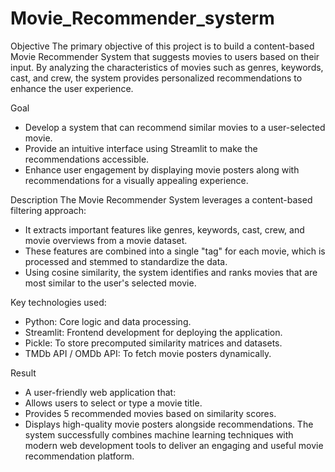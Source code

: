 # Movie_Recommender_systerm

Objective
The primary objective of this project is to build a content-based Movie Recommender System that suggests movies to users based on their input. By analyzing the characteristics of movies such as genres, keywords, cast, and crew, the system provides personalized recommendations to enhance the user experience.

Goal
* Develop a system that can recommend similar movies to a user-selected movie.
* Provide an intuitive interface using Streamlit to make the recommendations accessible.
* Enhance user engagement by displaying movie posters along with recommendations for a visually appealing experience.
  
Description
The Movie Recommender System leverages a content-based filtering approach:

* It extracts important features like genres, keywords, cast, crew, and movie overviews from a movie dataset.
* These features are combined into a single "tag" for each movie, which is processed and stemmed to standardize the data.
* Using cosine similarity, the system identifies and ranks movies that are most similar to the user's selected movie.
  
Key technologies used:

* Python: Core logic and data processing.
* Streamlit: Frontend development for deploying the application.
* Pickle: To store precomputed similarity matrices and datasets.
* TMDb API / OMDb API: To fetch movie posters dynamically.

Result
* A user-friendly web application that:
* Allows users to select or type a movie title.
* Provides 5 recommended movies based on similarity scores.
* Displays high-quality movie posters alongside recommendations.
The system successfully combines machine learning techniques with modern web development tools to deliver an engaging and useful movie recommendation platform.
